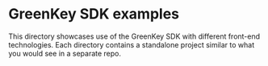 # GreenKey SDK examples

This directory showcases use of the GreenKey SDK with different front-end technologies.
Each directory contains a standalone project similar to what you would see in a separate repo.
